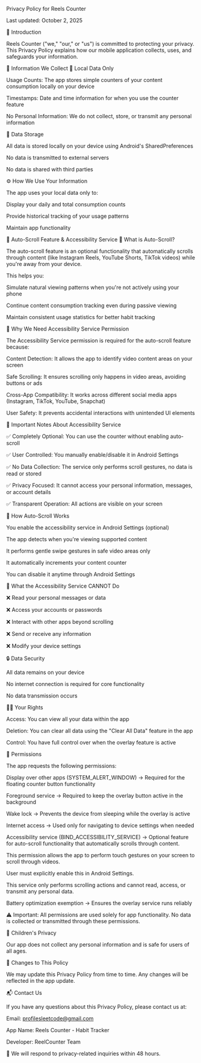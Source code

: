 Privacy Policy for Reels Counter

Last updated: October 2, 2025

📌 Introduction

Reels Counter ("we," "our," or "us") is committed to protecting your privacy.
This Privacy Policy explains how our mobile application collects, uses, and safeguards your information.

📂 Information We Collect
🔹 Local Data Only

Usage Counts: The app stores simple counters of your content consumption locally on your device

Timestamps: Date and time information for when you use the counter feature

No Personal Information: We do not collect, store, or transmit any personal information

🔹 Data Storage

All data is stored locally on your device using Android's SharedPreferences

No data is transmitted to external servers

No data is shared with third parties

⚙️ How We Use Your Information

The app uses your local data only to:

Display your daily and total consumption counts

Provide historical tracking of your usage patterns

Maintain app functionality

🎥 Auto-Scroll Feature & Accessibility Service
🔹 What is Auto-Scroll?

The auto-scroll feature is an optional functionality that automatically scrolls through content (like Instagram Reels, YouTube Shorts, TikTok videos) while you're away from your device.

This helps you:

Simulate natural viewing patterns when you're not actively using your phone

Continue content consumption tracking even during passive viewing

Maintain consistent usage statistics for better habit tracking

🔹 Why We Need Accessibility Service Permission

The Accessibility Service permission is required for the auto-scroll feature because:

Content Detection: It allows the app to identify video content areas on your screen

Safe Scrolling: It ensures scrolling only happens in video areas, avoiding buttons or ads

Cross-App Compatibility: It works across different social media apps (Instagram, TikTok, YouTube, Snapchat)

User Safety: It prevents accidental interactions with unintended UI elements

🔹 Important Notes About Accessibility Service

✅ Completely Optional: You can use the counter without enabling auto-scroll

✅ User Controlled: You manually enable/disable it in Android Settings

✅ No Data Collection: The service only performs scroll gestures, no data is read or stored

✅ Privacy Focused: It cannot access your personal information, messages, or account details

✅ Transparent Operation: All actions are visible on your screen

🔹 How Auto-Scroll Works

You enable the accessibility service in Android Settings (optional)

The app detects when you're viewing supported content

It performs gentle swipe gestures in safe video areas only

It automatically increments your content counter

You can disable it anytime through Android Settings

🔹 What the Accessibility Service CANNOT Do

❌ Read your personal messages or data

❌ Access your accounts or passwords

❌ Interact with other apps beyond scrolling

❌ Send or receive any information

❌ Modify your device settings

🔒 Data Security

All data remains on your device

No internet connection is required for core functionality

No data transmission occurs

🧑‍💻 Your Rights

Access: You can view all your data within the app

Deletion: You can clear all data using the "Clear All Data" feature in the app

Control: You have full control over when the overlay feature is active

📱 Permissions

The app requests the following permissions:

Display over other apps (SYSTEM_ALERT_WINDOW) → Required for the floating counter button functionality

Foreground service → Required to keep the overlay button active in the background

Wake lock → Prevents the device from sleeping while the overlay is active

Internet access → Used only for navigating to device settings when needed

Accessibility service (BIND_ACCESSIBILITY_SERVICE) → Optional feature for auto-scroll functionality that automatically scrolls through content.

This permission allows the app to perform touch gestures on your screen to scroll through videos.

User must explicitly enable this in Android Settings.

This service only performs scrolling actions and cannot read, access, or transmit any personal data.

Battery optimization exemption → Ensures the overlay service runs reliably

⚠️ Important: All permissions are used solely for app functionality. No data is collected or transmitted through these permissions.

👶 Children's Privacy

Our app does not collect any personal information and is safe for users of all ages.

🔄 Changes to This Policy

We may update this Privacy Policy from time to time. Any changes will be reflected in the app update.

📬 Contact Us

If you have any questions about this Privacy Policy, please contact us at:

Email: profilesleetcode@gmail.com

App Name: Reels Counter - Habit Tracker

Developer: ReelCounter Team

📌 We will respond to privacy-related inquiries within 48 hours.
